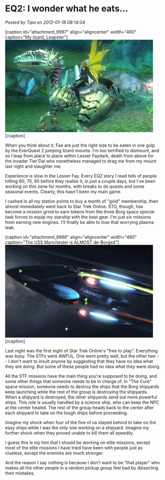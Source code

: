 # EQ2: I wonder what he eats...

*Posted by Tipa on 2012-01-18 08:14:04*

[caption id="attachment\_9987" align="aligncenter" width="480" caption="My lizard, Leapster"][![](../uploads/2012/01/EverQuest2-2012-01-18-07-41-15-16-480x299.jpg "My lizard, Leapster")](../uploads/2012/01/EverQuest2-2012-01-18-07-41-15-16.jpg)[/caption]

When you think about it, Fae are just the right size to be eaten in one gulp by the EverQuest 2 jumping lizard mounts. I'm too terrified to dismount, and so I leap from place to place within Lesser Faydark, death from above for the invader Tier'Dal who nonetheless managed to drag me from my mount last night and slaughter me.

Experience is slow in the Lesser Fay. Every EQ2 story I read tells of people hitting 60, 70, 85 before they realize it, in just a couple days, but I've been working on this zone for months, with breaks to do quests and some seasonal events. Clearly, this hasn't been my main game.

I cashed in all my station points to buy a month of "gold" membership, then almost immediately went back to Star Trek Online. STO, though, has become a mission grind to earn tokens from the three Borg space special task forces to equip my starship with the best gear. I'm just six missions from earning new engines. I'll finally be able to lose that worrying plasma leak.

[caption id="attachment\_9988" align="aligncenter" width="480" caption="The USS Manchester is ALMOST de-Borged"][![](../uploads/2012/01/GameClient-2012-01-18-08-03-12-45-480x300.jpg "The USS Manchester is ALMOST de-Borged")](../uploads/2012/01/GameClient-2012-01-18-08-03-12-45.jpg)[/caption]

Last night was the first night of Star Trek Online's "free to play". Everything was busy. The STFs were AWFUL. One went pretty well, but the other two -- I don't want to insult anyone by suggesting that they have no idea what they are doing. But some of these people had no idea what they were doing.

All the STF missions have the main thing you're supposed to be doing, and some other things that someone needs to be in charge of. In "The Cure" space mission, someone needs to destroy the ships that the Borg shipyards keep launching while the rest of the group is destroying the shipyards. When a shipyard is destroyed, the other shipyards send out more powerful ships. This role is usually handled by a science ship, who can keep the NPC at the center healed. The rest of the group heads back to the center after each shipyard to take on the tough ships before proceeding.

Imagine my shock when four of the five of us stayed behind to take on the easy ships while I was the only one working on a shipyard. Imagine my further shock when they proved unable to kill them all speedily.

I guess this is my hint that I should be working on elite missions, except most of the elite missions I have tried have been with people just as clueless, except the enemies are much stronger.

And the reason I say nothing is because I don't want to be "that player" who makes all the other people in a random pickup group feel bad by dissecting their mistakes.
